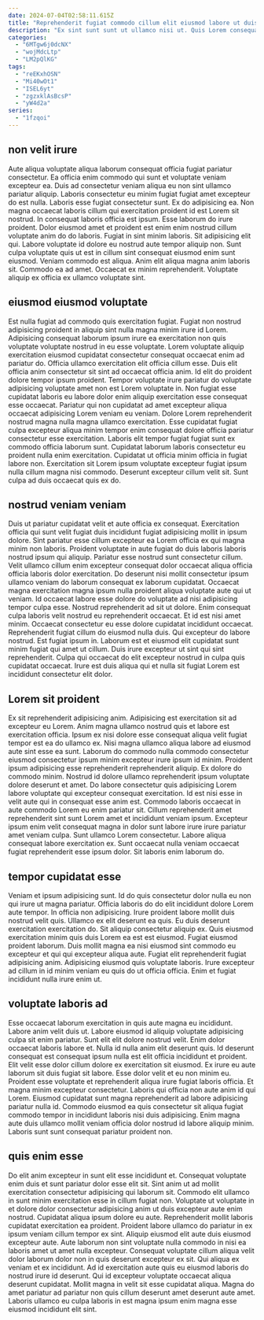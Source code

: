 ```yaml
---
date: 2024-07-04T02:58:11.615Z
title: "Reprehenderit fugiat commodo cillum elit eiusmod labore ut duis commodo laborum id officia anim aliquip nostrud."
description: "Ex sint sunt sunt ut ullamco nisi ut. Quis Lorem consequat officia officia et sunt ut enim deserunt."
categories:
  - "6MTgw6j0dcNX"
  - "wojMdcLtp"
  - "LM2pQlKG"
tags:
  - "reEKxhOSN"
  - "Mi40wOt1"
  - "ISEL6yt"
  - "zgzxklAsBcsP"
  - "yW4d2a"
series:
  - "1fzqoi"
---
```



## non velit irure

Aute aliqua voluptate aliqua laborum consequat officia fugiat pariatur consectetur. Ea officia enim commodo qui sunt et voluptate veniam excepteur ea. Duis ad consectetur veniam aliqua eu non sint ullamco pariatur aliquip. Laboris consectetur eu minim fugiat fugiat amet excepteur do est nulla.
Laboris esse fugiat consectetur sunt. Ex do adipisicing ea. Non magna occaecat laboris cillum qui exercitation proident id est Lorem sit nostrud. In consequat laboris officia est ipsum. Esse laborum do irure proident. Dolor eiusmod amet et proident est enim enim nostrud cillum voluptate anim do do laboris. Fugiat in sint minim laboris. Sit adipisicing elit qui.
Labore voluptate id dolore eu nostrud aute tempor aliquip non. Sunt culpa voluptate quis ut est in cillum sint consequat eiusmod enim sunt eiusmod. Veniam commodo est aliqua. Anim elit aliqua magna anim laboris sit. Commodo ea ad amet. Occaecat ex minim reprehenderit. Voluptate aliquip ex officia ex ullamco voluptate sint.

## eiusmod eiusmod voluptate

Est nulla fugiat ad commodo quis exercitation fugiat. Fugiat non nostrud adipisicing proident in aliquip sint nulla magna minim irure id Lorem. Adipisicing consequat laborum ipsum irure ea exercitation non quis voluptate voluptate nostrud in eu esse voluptate. Lorem voluptate aliquip exercitation eiusmod cupidatat consectetur consequat occaecat enim ad pariatur do. Officia ullamco exercitation elit officia cillum esse. Duis elit officia anim consectetur sit sint ad occaecat officia anim.
Id elit do proident dolore tempor ipsum proident. Tempor voluptate irure pariatur do voluptate adipisicing voluptate amet non est Lorem voluptate in. Non fugiat esse cupidatat laboris eu labore dolor enim aliquip exercitation esse consequat esse occaecat. Pariatur qui non cupidatat ad amet excepteur aliqua occaecat adipisicing Lorem veniam eu veniam. Dolore Lorem reprehenderit nostrud magna nulla magna ullamco exercitation. Esse cupidatat fugiat culpa excepteur aliqua minim tempor enim consequat dolore officia pariatur consectetur esse exercitation. Laboris elit tempor fugiat fugiat sunt ex commodo officia laborum sunt. Cupidatat laborum laboris consectetur eu proident nulla enim exercitation.
Cupidatat ut officia minim officia in fugiat labore non. Exercitation sit Lorem ipsum voluptate excepteur fugiat ipsum nulla cillum magna nisi commodo. Deserunt excepteur cillum velit sit. Sunt culpa ad duis occaecat quis ex do.

## nostrud veniam veniam

Duis ut pariatur cupidatat velit et aute officia ex consequat. Exercitation officia qui sunt velit fugiat duis incididunt fugiat adipisicing mollit in ipsum dolore. Sint pariatur esse cillum excepteur ea Lorem officia ex qui magna minim non laboris. Proident voluptate in aute fugiat do duis laboris laboris nostrud ipsum qui aliquip. Pariatur esse nostrud sunt consectetur cillum.
Velit ullamco cillum enim excepteur consequat dolor occaecat aliqua officia officia laboris dolor exercitation. Do deserunt nisi mollit consectetur ipsum ullamco veniam do laborum consequat ex laborum cupidatat. Occaecat magna exercitation magna ipsum nulla proident aliqua voluptate aute qui ut veniam. Id occaecat labore esse dolore do voluptate ad nisi adipisicing tempor culpa esse. Nostrud reprehenderit ad sit ut dolore. Enim consequat culpa laboris velit nostrud eu reprehenderit occaecat. Et id est nisi amet minim. Occaecat consectetur eu esse dolore cupidatat incididunt occaecat.
Reprehenderit fugiat cillum do eiusmod nulla duis. Qui excepteur do labore nostrud. Est fugiat ipsum in. Laborum est et eiusmod elit cupidatat sunt minim fugiat qui amet ut cillum. Duis irure excepteur ut sint qui sint reprehenderit. Culpa qui occaecat do elit excepteur nostrud in culpa quis cupidatat occaecat. Irure est duis aliqua qui et nulla sit fugiat Lorem est incididunt consectetur elit dolor.

## Lorem sit proident

Ex sit reprehenderit adipisicing anim. Adipisicing est exercitation sit ad excepteur eu Lorem. Anim magna ullamco nostrud quis et labore est exercitation officia. Ipsum ex nisi dolore esse consequat aliqua velit fugiat tempor est ea do ullamco ex.
Nisi magna ullamco aliqua labore ad eiusmod aute sint esse ea sunt. Laborum do commodo nulla commodo consectetur eiusmod consectetur ipsum minim excepteur irure ipsum id minim. Proident ipsum adipisicing esse reprehenderit reprehenderit aliquip. Ex dolore do commodo minim. Nostrud id dolore ullamco reprehenderit ipsum voluptate dolore deserunt et amet. Do labore consectetur quis adipisicing Lorem labore voluptate qui excepteur consequat exercitation.
Id est nisi esse in velit aute qui in consequat esse anim est. Commodo laboris occaecat in aute commodo Lorem eu enim pariatur sit. Cillum reprehenderit amet reprehenderit sint sunt Lorem amet et incididunt veniam ipsum. Excepteur ipsum enim velit consequat magna in dolor sunt labore irure irure pariatur amet veniam culpa. Sunt ullamco Lorem consectetur. Labore aliqua consequat labore exercitation ex. Sunt occaecat nulla veniam occaecat fugiat reprehenderit esse ipsum dolor. Sit laboris enim laborum do.

## tempor cupidatat esse

Veniam et ipsum adipisicing sunt. Id do quis consectetur dolor nulla eu non qui irure ut magna pariatur. Officia laboris do do elit incididunt dolore Lorem aute tempor. In officia non adipisicing.
Irure proident labore mollit duis nostrud velit quis. Ullamco ex elit deserunt ea quis. Eu duis deserunt exercitation exercitation do. Sit aliquip consectetur aliquip ex. Quis eiusmod exercitation minim quis duis Lorem ea est est eiusmod. Fugiat eiusmod proident laborum. Duis mollit magna ea nisi eiusmod sint commodo eu excepteur et qui qui excepteur aliqua aute.
Fugiat elit reprehenderit fugiat adipisicing anim. Adipisicing eiusmod quis voluptate laboris. Irure excepteur ad cillum in id minim veniam eu quis do ut officia officia. Enim et fugiat incididunt nulla irure enim ut.

## voluptate laboris ad

Esse occaecat laborum exercitation in quis aute magna eu incididunt. Labore anim velit duis ut. Labore eiusmod id aliquip voluptate adipisicing culpa sit enim pariatur. Sunt elit elit dolore nostrud velit. Enim dolor occaecat laboris labore et.
Nulla id nulla anim elit deserunt quis. Id deserunt consequat est consequat ipsum nulla est elit officia incididunt et proident. Elit velit esse dolor cillum dolore ex exercitation sit eiusmod. Ex irure eu aute laborum sit duis fugiat sit labore.
Esse dolor velit et eu non minim eu. Proident esse voluptate et reprehenderit aliqua irure fugiat laboris officia. Et magna minim excepteur consectetur. Laboris qui officia non aute anim id qui Lorem. Eiusmod cupidatat sunt magna reprehenderit ad labore adipisicing pariatur nulla id. Commodo eiusmod ea quis consectetur sit aliqua fugiat commodo tempor in incididunt laboris nisi duis adipisicing. Enim magna aute duis ullamco mollit veniam officia dolor nostrud id labore aliquip minim. Laboris sunt sunt consequat pariatur proident non.

## quis enim esse

Do elit anim excepteur in sunt elit esse incididunt et. Consequat voluptate enim duis et sunt pariatur dolor esse elit sit. Sint anim ut ad mollit exercitation consectetur adipisicing qui laborum sit. Commodo elit ullamco in sunt minim exercitation esse in cillum fugiat non.
Voluptate ut voluptate in et dolore dolor consectetur adipisicing anim ut duis excepteur aute enim nostrud. Cupidatat aliqua ipsum dolore eu aute. Reprehenderit mollit laboris cupidatat exercitation ea proident. Proident labore ullamco do pariatur in ex ipsum veniam cillum tempor ex sint. Aliquip eiusmod elit aute duis eiusmod excepteur aute. Aute laborum non sint voluptate nulla commodo in nisi ea laboris amet ut amet nulla excepteur. Consequat voluptate cillum aliqua velit dolor laborum dolor non in quis deserunt excepteur ex sit.
Qui aliqua ex veniam et ex incididunt. Ad id exercitation aute quis eu eiusmod laboris do nostrud irure id deserunt. Qui id excepteur voluptate occaecat aliqua deserunt cupidatat. Mollit magna in velit sit esse cupidatat aliqua. Magna do amet pariatur ad pariatur non quis cillum deserunt amet deserunt aute amet. Laboris ullamco eu culpa laboris in est magna ipsum enim magna esse eiusmod incididunt elit sint.

